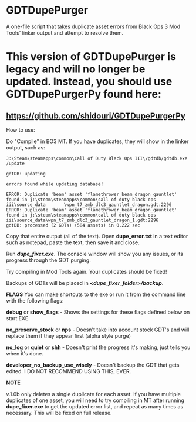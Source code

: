 # GDTDupePurger
A one-file script that takes duplicate asset errors from Black Ops 3 Mod Tools' linker output and attempt to resolve them.

# This version of GDTDupePurger is legacy and will no longer be updated. Instead, you should use GDTDupePurgerPy found here: 
## https://github.com/shidouri/GDTDupePurgerPy


How to use:

Do "Compile" in BO3 MT. If you have duplicates, they will show in the linker output, such as:

    J:\Steam\steamapps\common\Call of Duty Black Ops III\/gdtdb/gdtdb.exe /update

    gdtDB: updating

    errors found while updating database!

    ERROR: Duplicate 'beam' asset 'flamethrower_beam_dragon_gauntlet' found in j:\steam\steamapps\common\call of duty black ops iii\source_data       \wpn_t7_zmb_dlc3_gauntlet_dragon.gdt:2296
    ERROR: Duplicate 'beam' asset 'flamethrower_beam_dragon_gauntlet' found in j:\steam\steamapps\common\call of duty black ops iii\source_data\wpn_t7_zmb_dlc3_gauntlet_dragon_1.gdt:2296
    gdtDB: processed (2 GDTs) (584 assets) in 0.222 sec


Copy that entire output (all of the text). Open **dupe_error.txt** in a text editor such as notepad, paste the text, then save it and close.

Run ***dupe_fixer.exe***. The console window will show you any issues, or its progress through the GDT purging.

Try compiling in Mod Tools again. Your duplicates should be fixed!

Backups of GDTs will be placed in ***<dupe_fixer_folder>/backup***.



**FLAGS**
You can make shortcuts to the exe or run it from the command line with the following flags:

**debug** or **show_flags** - Shows the settings for these flags defined below on start EXE.

**no_preserve_stock** or **nps** - Doesn't take into account stock GDT's and will replace them if they appear first (alpha style purge)

**no_log** or **quiet** or **shh** - Doesn't print the progress it's making, just tells you when it's done.

**developer_no_backup_use_wisely** - Doesn't backup the GDT that gets edited. I DO NOT RECOMMEND USING THIS, EVER.




**NOTE**

v.1.0b only deletes a single duplicate for each asset.
If you have multiple duplicates of one asset, you will need to try compiling in MT after running **dupe_fixer.exe** to get the updated error list, and repeat as many times as necessary.
This will be fixed on full release.




